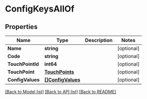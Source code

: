 # ConfigKeysAllOf

## Properties

Name | Type | Description | Notes
------------ | ------------- | ------------- | -------------
**Name** | **string** |  | [optional] 
**Code** | **string** |  | [optional] 
**TouchPointId** | **int64** |  | [optional] 
**TouchPoint** | [**TouchPoints**](TouchPoints.md) |  | [optional] 
**ConfigValues** | [**[]ConfigValues**](ConfigValues.md) |  | [optional] 

[[Back to Model list]](../README.md#documentation-for-models) [[Back to API list]](../README.md#documentation-for-api-endpoints) [[Back to README]](../README.md)


